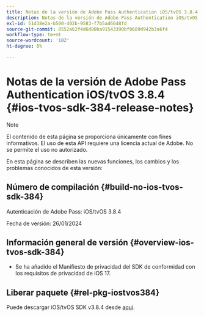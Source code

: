 ```yaml
---
title: Notas de la versión de Adobe Pass Authentication iOS/tvOS 3.8.4
description: Notas de la versión de Adobe Pass Authentication iOS/tvOS 3.8.4
exl-id: 51d38e2a-b500-402b-9583-f7b5ad6648fd
source-git-commit: 8552a62f4d6d80ba91543390bf0689d942b3a6f4
workflow-type: tm+mt
source-wordcount: '102'
ht-degree: 0%

---
```


# Notas de la versión de Adobe Pass Authentication iOS/tvOS 3.8.4 {#ios-tvos-sdk-384-release-notes}

>[!NOTE]
>
>El contenido de esta página se proporciona únicamente con fines informativos. El uso de esta API requiere una licencia actual de Adobe. No se permite el uso no autorizado.

En esta página se describen las nuevas funciones, los cambios y los problemas conocidos de esta versión:

## Número de compilación {#build-no-ios-tvos-sdk-384}

Autenticación de Adobe Pass: iOS/tvOS 3.8.4

Fecha de versión: 26/01/2024



## Información general de versión {#overview-ios-tvos-sdk-384}

* Se ha añadido el Manifiesto de privacidad del SDK de conformidad con los requisitos de privacidad de iOS 17.


## Liberar paquete {#rel-pkg-iostvos384}

Puede descargar iOS/tvOS SDK v3.8.4 desde [aquí](https://tve.zendesk.com/hc/en-us/articles/204963209-iOS-tvOS-Native-AccessEnabler-Library).
